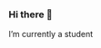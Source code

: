 ### Hi there 👋


I’m currently a student

##

<div>
  <a href="https://www.youtube.com/channel/UCPJ4HiVW10cn1-baQIFw81g" target="_blank"><img scr="https://img.shields.io/badge/YouTube-FF0000?style=for-the-badge&logo=youtube&logoColor=white" target="_blank"></a>
 
</div>

